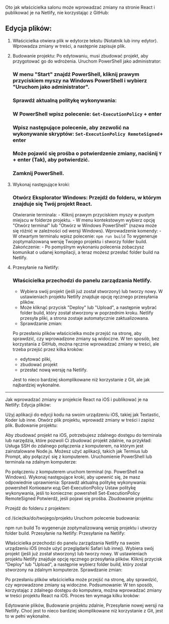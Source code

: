 Oto jak właścicielka salonu może wprowadzać zmiany na stronie React i publikować je na Netlify, nie korzystając z GitHub:

## Edycja plików:

1. Właścicielka otwiera plik w edytorze tekstu (Notatnik lub inny edytor).
   Wprowadza zmiany w treści, a następnie zapisuje plik.

2. Budowanie projektu:
   Po edytowaniu, musi zbudować projekt, aby przygotować go do wdrożenia.
   Uruchom PowerShell jako administrator:

   ### W menu "Start" znajdź PowerShell, kliknij prawym przyciskiem myszy na Windows PowerShell i wybierz "Uruchom jako administrator".

   ### Sprawdź aktualną politykę wykonywania:

   ### W PowerShell wpisz polecenie: `Get-ExecutionPolicy` + enter

   ### Wpisz następujące polecenie, aby zezwolić na wykonywanie skryptów: `Set-ExecutionPolicy RemoteSigned`+ enter

   ### Może pojawić się prośba o potwierdzenie zmiany, naciśnij `Y` + enter (Tak), aby potwierdzić.

   ### Zamknij PowerShell.

3. Wykonaj następujące kroki:

   ### Otwórz Eksplorator Windows: Przejdź do folderu, w którym znajduje się Twój projekt React.

   Otwieranie terminala: - Kliknij prawym przyciskiem myszy w pustym miejscu w folderze projektu. - W menu kontekstowym wybierz opcję "Otwórz terminal" lub "Otwórz w Windows PowerShell" (nazwa może się różnić w zależności od wersji Windows).
   Wprowadzenie komendy: - W otwartym terminalu wpisz polecenie:
   `npm run build`
   To wygeneruje zoptymalizowaną wersję Twojego projektu i stworzy folder build.
   Zakończenie: - Po pomyślnym wykonaniu polecenia zobaczysz komunikat o udanej kompilacji, a teraz możesz przesłać folder build na Netlify.

4. Przesyłanie na Netlify:

   ### Właścicielka przechodzi do panelu zarządzania Netlify.

   - Wybiera swój projekt (jeśli już został stworzony) lub tworzy nowy.
     W ustawieniach projektu Netlify znajduje opcję ręcznego przesyłania plików.
   - Może kliknąć przycisk "Deploy" lub "Upload", a następnie wybrać folder build, który został stworzony w poprzednim kroku.
     Netlify przesyła pliki, a strona zostaje automatycznie zaktualizowana.
   - Sprawdzanie zmian:

   Po przesłaniu plików właścicielka może przejść na stronę, aby sprawdzić, czy wprowadzone zmiany są widoczne.
   W ten sposób, bez korzystania z GitHub, można ręcznie wprowadzać zmiany w treści, ale trzeba przejść przez kilka kroków:

   - edytować pliki,
   - zbudować projekt
   - przesłać nową wersję na Netlify.

   Jest to nieco bardziej skomplikowane niż korzystanie z Git, ale jak najbardziej wykonalne.

---

Jak wprowadzać zmiany w projekcie React na iOS i publikować je na Netlify:
Edycja plików:

Użyj aplikacji do edycji kodu na swoim urządzeniu iOS, takiej jak Textastic, Koder lub inne.
Otwórz plik projektu, wprowadź zmiany w treści i zapisz plik.
Budowanie projektu:

Aby zbudować projekt na iOS, potrzebujesz zdalnego dostępu do terminala lub narzędzia, które pozwoli Ci zbudować projekt zdalnie, na przykład:
Usługa SSH do zdalnego połączenia z komputerem, na którym jest zainstalowane Node.js.
Możesz użyć aplikacji, takich jak Termius lub Prompt, aby połączyć się z komputerem.
Uruchomienie PowerShell lub terminala na zdalnym komputerze:

Po połączeniu z komputerem uruchom terminal (np. PowerShell na Windows).
Wykonaj następujące kroki, aby upewnić się, że masz odpowiednie uprawnienia:
Sprawdź aktualną politykę wykonywania:
powershell
Копіювати код
Get-ExecutionPolicy
Ustaw politykę wykonywania, jeśli to konieczne:
powershell
Set-ExecutionPolicy RemoteSigned
Potwierdź, jeśli pojawi się prośba.
Zbudowanie projektu:

Przejdź do folderu z projektem:

cd /ścieżka/do/twojego/projektu
Uruchom polecenie budowania:

npm run build
To wygeneruje zoptymalizowaną wersję projektu i utworzy folder build.
Przesyłanie na Netlify:
Przesyłanie na Netlify:

Właścicielka przechodzi do panelu zarządzania Netlify na swoim urządzeniu iOS (może użyć przeglądarki Safari lub innej).
Wybiera swój projekt (jeśli już został stworzony) lub tworzy nowy.
W ustawieniach projektu Netlify znajduje opcję ręcznego przesyłania plików.
Kliknij przycisk "Deploy" lub "Upload", a następnie wybierz folder build, który został stworzony na zdalnym komputerze.
Sprawdzanie zmian:

Po przesłaniu plików właścicielka może przejść na stronę, aby sprawdzić, czy wprowadzone zmiany są widoczne.
Podsumowanie:
W ten sposób, korzystając z zdalnego dostępu do komputera, można wprowadzać zmiany w treści projektu React na iOS. Proces ten wymaga kilku kroków:

Edytowanie plików,
Budowanie projektu zdalnie,
Przesyłanie nowej wersji na Netlify.
Choć jest to nieco bardziej skomplikowane niż korzystanie z Git, jest to w pełni wykonalne.
